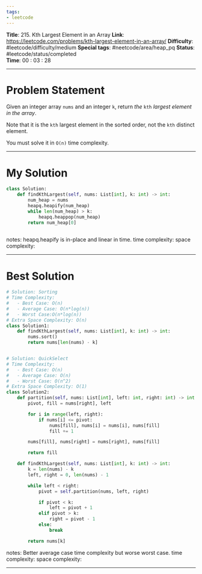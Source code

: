 ```yaml
---
tags:
- leetcode
---
```

**Title**: 215. Kth Largest Element in an Array
**Link**: https://leetcode.com/problems/kth-largest-element-in-an-array/
**Difficulty**: #leetcode/difficulty/medium 
**Special tags**: #neetcode/area/heap_pq 
**Status**: #leetcode/status/completed  
**Time**: 00 : 03 : 28

---
# Problem Statement
Given an integer array `nums` and an integer `k`, return _the_ `kth` _largest element in the array_.

Note that it is the `kth` largest element in the sorted order, not the `kth` distinct element.

You must solve it in `O(n)` time complexity.

---
# My Solution
```python
class Solution:
    def findKthLargest(self, nums: List[int], k: int) -> int:
        num_heap = nums
        heapq.heapify(num_heap)
        while len(num_heap) > k:
            heapq.heappop(num_heap)
        return num_heap[0]
        
```
notes: heapq.heapify is in-place and linear in time.
time complexity: 
space complexity: 

---
# Best Solution
```python
# Solution: Sorting
# Time Complexity:
#   - Best Case: O(n)
#   - Average Case: O(n*log(n))
#   - Worst Case:O(n*log(n))
# Extra Space Complexity: O(n)
class Solution1:
    def findKthLargest(self, nums: List[int], k: int) -> int:
        nums.sort()
        return nums[len(nums) - k]


# Solution: QuickSelect
# Time Complexity:
#   - Best Case: O(n)
#   - Average Case: O(n)
#   - Worst Case: O(n^2)
# Extra Space Complexity: O(1)
class Solution2:
    def partition(self, nums: List[int], left: int, right: int) -> int:
        pivot, fill = nums[right], left

        for i in range(left, right):
            if nums[i] <= pivot:
                nums[fill], nums[i] = nums[i], nums[fill]
                fill += 1

        nums[fill], nums[right] = nums[right], nums[fill]

        return fill

    def findKthLargest(self, nums: List[int], k: int) -> int:
        k = len(nums) - k
        left, right = 0, len(nums) - 1

        while left < right:
            pivot = self.partition(nums, left, right)

            if pivot < k:
                left = pivot + 1
            elif pivot > k:
                right = pivot - 1
            else:
                break

        return nums[k]
```
notes: Better average case time complexity but worse worst case. 
time complexity: 
space complexity: 

---

